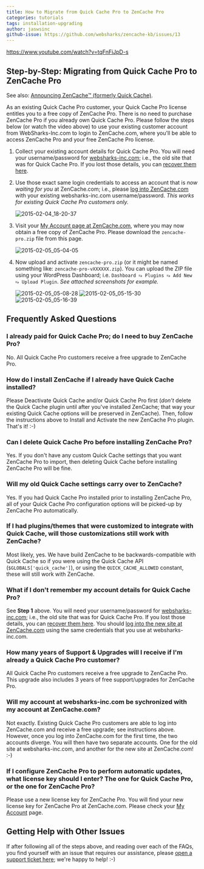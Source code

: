 ```yaml
---
title: How to Migrate from Quick Cache Pro to ZenCache Pro
categories: tutorials
tags: installation-upgrading
author: jaswsinc
github-issue: https://github.com/websharks/zencache-kb/issues/13
---
```


https://www.youtube.com/watch?v=tqFnFiJpD-s

## Step-by-Step: Migrating from Quick Cache Pro to ZenCache Pro

See also: [Announcing ZenCache™ (formerly Quick Cache)](http://zencache.com/announcing-zencache-formerly-quick-cache/).

As an existing Quick Cache Pro customer, your Quick Cache Pro license entitles you to a free copy of ZenCache Pro. There is no need to purchase ZenCache Pro if you already own Quick Cache Pro. Please follow the steps below (or watch the video above) to use your existing customer account from WebSharks-Inc.com to login to ZenCache.com, where you'll be able to access ZenCache Pro and your free ZenCache Pro license.

1. Collect your existing account details for Quick Cache Pro. You will need your username/password for [websharks-inc.com](http://www.websharks-inc.com/); i.e., the old site that was for Quick Cache Pro. If you lost those details, you can [recover them here](https://www.websharks-inc.com/wp-login.php?action=lostpassword).

2. Use those exact same login credentials to access an account that is _now waiting for you_ at ZenCache.com; i.e., please [log into ZenCache.com](https://zencache.com/wp-login.php) with your existing websharks-inc.com username/password. _This works for existing Quick Cache Pro customers only._

     ![2015-02-04_18-20-37](https://cloud.githubusercontent.com/assets/1563559/6054499/92df2702-ac9a-11e4-8b91-c1a85a1f4d5c.png)

3. Visit your [My Account page at ZenCache.com](http://zencache.com/account/), where you may now obtain a free copy of ZenCache Pro. Please download the `zencache-pro.zip` file from this page.

     ![2015-02-05_05-04-05](https://cloud.githubusercontent.com/assets/1563559/6061450/795993b2-acf4-11e4-802e-5d969a651662.png)

4. Now upload and activate `zencache-pro.zip` (or it might be named something like: `zencache-pro-vXXXXXX.zip`). You can upload the ZIP file using your WordPress Dashboard; i.e. `Dashboard ⥱ Plugins ⥱ Add New ⥱ Upload Plugin`. _See attached screenshots for example._ 

     ![2015-02-05_05-08-28](https://cloud.githubusercontent.com/assets/1563559/6061535/11454c70-acf5-11e4-8439-2fcd036da63b.png)
     ![2015-02-05_05-15-30](https://cloud.githubusercontent.com/assets/1563559/6061673/0e38bbb0-acf6-11e4-8cfd-eab2e564583a.png)
     ![2015-02-05_05-16-39](https://cloud.githubusercontent.com/assets/1563559/6061701/39386180-acf6-11e4-904a-57ae77088b55.png)


## Frequently Asked Questions

### I already paid for Quick Cache Pro; do I need to buy ZenCache Pro?

No. All Quick Cache Pro customers receive a free upgrade to ZenCache Pro.

### How do I install ZenCache if I already have Quick Cache installed?

Please Deactivate Quick Cache and/or Quick Cache Pro first (_don't_ delete the Quick Cache plugin until after you've installed ZenCache; that way your existing Quick Cache options will be preserved in ZenCache). Then, follow the instructions above to Install and Activate the new ZenCache Pro plugin. That's it! :-)

### Can I delete Quick Cache Pro before installing ZenCache Pro?

Yes. If you don't have any custom Quick Cache settings that you want ZenCache Pro to import, then deleting Quick Cache before installing ZenCache Pro will be fine.

### Will my old Quick Cache settings carry over to ZenCache?

Yes. If you had Quick Cache Pro installed prior to installing ZenCache Pro, all of your Quick Cache Pro configuration options will be picked-up by ZenCache Pro automatically.

### If I had plugins/themes that were customized to integrate with Quick Cache, will those customizations still work with ZenCache?

Most likely, yes. We have build ZenCache to be backwards-compatible with Quick Cache so if you were using the Quick Cache API (`$GLOBALS['quick_cache']`), or using the `QUICK_CACHE_ALLOWED` constant, these will still work with ZenCache. 

### What if I don't remember my account details for Quick Cache Pro?

See **Step 1** above. You will need your username/password for [websharks-inc.com](http://www.websharks-inc.com/); i.e., the old site that was for Quick Cache Pro. If you lost those details, you can [recover them here](https://www.websharks-inc.com/wp-login.php?action=lostpassword). You should [log into the new site at ZenCache.com](https://zencache.com/wp-login.php) using the same credentials that you use at websharks-inc.com.

### How many years of Support & Upgrades will I receive if I'm already a Quick Cache Pro customer?

All Quick Cache Pro customers receive a free upgrade to ZenCache Pro. This upgrade also includes 3 years of free support/upgrades for ZenCache Pro.

### Will my account at websharks-inc.com be sychronized with my account at ZenCache.com?

Not exactly. Existing Quick Cache Pro customers are able to log into ZenCache.com and receive a free upgrade; see instructions above. However, once you log into ZenCache.com for the first time, the two accounts diverge. You will then have two separate accounts. One for the old site at websharks-inc.com, and another for the new site at ZenCache.com! :-)

### If I configure ZenCache Pro to perform automatic updates, what license key should I enter? The one for Quick Cache Pro, or the one for ZenCache Pro?

Please use a new license key for ZenCache Pro. You will find your new license key for ZenCache Pro at ZenCache.com. Please check your [My Account](http://zencache.com/account/) page.

## Getting Help with Other Issues

If after following all of the steps above, and reading over each of the FAQs, you find yourself with an issue that requires our assistance, please [open a support ticket here](http://zencache.com/support/); we're happy to help! :-)
